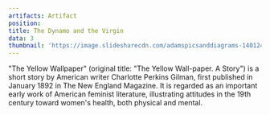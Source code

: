 ```yaml
---
artifacts: Artifact
position: 
title: The Dynamo and the Virgin
data: 3
thumbnail: 'https://image.slidesharecdn.com/adamspicsanddiagrams-140124154756-phpapp01/95/henry-adams-pics-and-diagrams-for-dynamo-and-the-virgin-1-638.jpg?cb=1390578610'
---
```


"The Yellow Wallpaper" (original title: "The Yellow Wall-paper. A Story") is a short story by American writer Charlotte Perkins Gilman, first published in January 1892 in The New England Magazine. It is regarded as an important early work of American feminist literature, illustrating attitudes in the 19th century toward women's health, both physical and mental.
